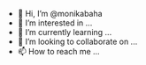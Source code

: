 - 👋 Hi, I’m @monikabaha
- 👀 I’m interested in ...
- 🌱 I’m currently learning ...
- 💞️ I’m looking to collaborate on ...
- 📫 How to reach me ...

<!---
monikabaha/monikabaha is a ✨ special ✨ repository because its `README.md` (this file) appears on your GitHub profile.
You can click the Preview link to take a look at your changes.
--->
